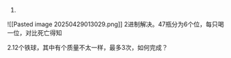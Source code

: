 
1.
![[Pasted image 20250429013029.png]]
2进制解决。47瓶分为6个位，每只喝一位，对比死亡得知


2.12个铁球，其中有个质量不太一样，最多3次，如何完成？